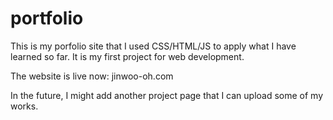 # portfolio
This is my porfolio site that I used CSS/HTML/JS to apply what I have learned so far. 
It is my first project for web development. 

The website is live now: jinwoo-oh.com

In the future, I might add another project page that I can upload some of my works. 

